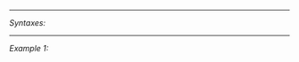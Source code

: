 


---
*Syntaxes:*

<!-- [] call `BIN_fnc_gravityBurst` -->

---
*Example 1:*

<!-- 
```sqf
[] call BIN_fnc_gravityBurst;
``` -->